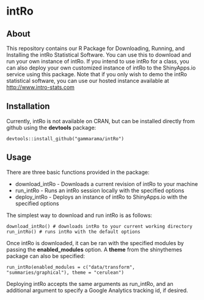 # intRo

## About
This repository contains our R Package for Downloading, Running, and Installing the intRo Statistical Software. You can use this to download and run your own instance of intRo. If you intend to use intRo for a class, you can also deploy your own customized instance of intRo to the ShinyApps.io service using this package. Note that if you only wish to demo the intRo statistical software, you can use our hosted instance available at http://www.intro-stats.com

## Installation
Currently, intRo is not available on CRAN, but can be installed directly from github using the **devtools** package:

`devtools::install_github("gammarama/intRo")`

## Usage

There are three basic functions provided in the package:

* download_intRo - Downloads a current revision of intRo to your machine
* run_intRo - Runs an intRo session locally with the specified options
* deploy_intRo - Deploys an instance of intRo to ShinyApps.io with the specified options

The simplest way to download and run intRo is as follows:

    download_intRo() # downloads intRo to your current working directory
    run_intRo() # runs intRo with the default options

Once intRo is downloaded, it can be ran with the specified modules by passing the **enabled_modules** option. A **theme** from the shinythemes package can also be specified:

    run_intRo(enabled_modules = c("data/transform", "summaries/graphical"), theme = "cerulean")

Deploying intRo accepts the same arguments as run_intRo, and an additional argument to specify a Google Analytics tracking id, if desired.
